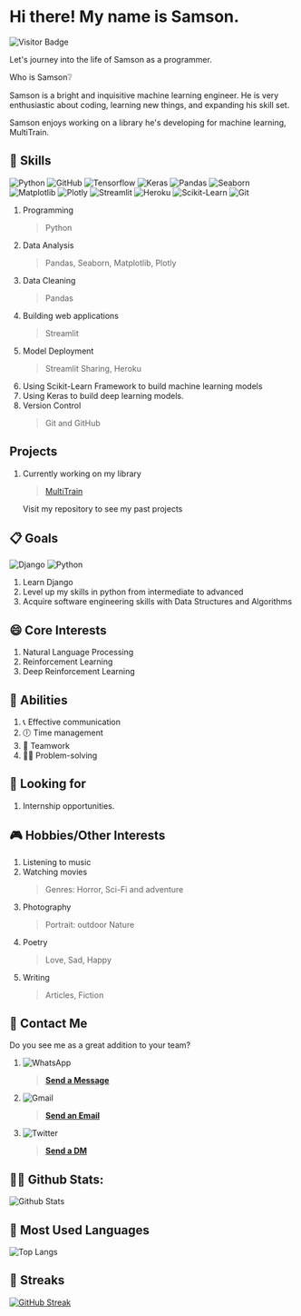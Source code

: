 # Hi there! My name is Samson.
![Visitor Badge](https://visitor-badge.laobi.icu/badge?page_id=LOVE-DOCTOR.LOVE-DOCTOR)

Let's journey into the life of Samson as a programmer.

Who is Samson❔

Samson is a bright and inquisitive machine learning engineer.
He is very enthusiastic about coding, learning new things, and expanding his skill set.

Samson enjoys working on a library he's developing for machine learning, MultiTrain.

## 🎉 Skills
![Python](https://img.shields.io/badge/-Python-black?style=plastic&logo=Python) 
![GitHub](https://img.shields.io/badge/-GitHub-black?style=plastic&logo=github)
![Tensorflow](https://img.shields.io/badge/-Tensorflow-white?style=plastic&logo=tensorflow)
![Keras](https://img.shields.io/badge/-Keras-white?style=plastic&logo=Keras&logoColor=red)
![Pandas](https://img.shields.io/badge/-Pandas-red?style=plastic&logo=pandas) 
![Seaborn](https://img.shields.io/badge/-Seaborn-lightgrey?style=plastic&logo=seaborn)
![Matplotlib](https://img.shields.io/badge/-Matplotlib-lightgrey?style=plastic&logo=matplotlib)
![Plotly](https://img.shields.io/badge/-Plotly-white?style=plastic&logo=plotly&logoColor=blue)
![Streamlit](https://img.shields.io/badge/-Streamlit-white?style=plastic&logo=Streamlit) 
![Heroku](https://img.shields.io/badge/-Heroku-purple?style=plastic&logo=heroku)
![Scikit-Learn](https://img.shields.io/badge/-Sklearn-lightgrey?style=plastic&logo=sklearn)
![Git](https://img.shields.io/badge/-Git-F05032?style=plastic&logo=git&logoColor=white)

1. Programming
   > Python
2. Data Analysis
   > Pandas, Seaborn, Matplotlib, Plotly
3. Data Cleaning
   > Pandas
4. Building web applications
   > Streamlit
5. Model Deployment
   > Streamlit Sharing, Heroku
6. Using Scikit-Learn Framework to build machine learning models
7. Using Keras to build deep learning models.
8. Version Control
   > Git and GitHub 

## Projects
1. Currently working on my library
   >[MultiTrain](https://github.com/LOVE-DOCTOR/train-with-models)

   Visit my repository to see my past projects

## 📋 Goals
   ![Django](https://img.shields.io/badge/-Django-F05032?style=plastic&logo=django)
   ![Python](https://img.shields.io/badge/-Python-black?style=plastic&logo=Python)
1. Learn Django 
2. Level up my skills in python from intermediate to advanced
3. Acquire software engineering skills with Data Structures and Algorithms


## 😄 Core Interests
1. Natural Language Processing
2. Reinforcement Learning
3. Deep Reinforcement Learning

## 💪 Abilities
1. 📞 Effective communication 
2. 🕕 Time management 
3. 👬 Teamwork 
4. 👮‍♂️ Problem-solving

## 🔎 Looking for
1. Internship opportunities.

## 🎮 Hobbies/Other Interests
1. Listening to music
2. Watching movies
   > Genres: Horror, Sci-Fi and adventure
3. Photography
   > Portrait: outdoor
   > Nature
4. Poetry
   > Love, Sad, Happy
5. Writing
   > Articles, Fiction

## 📳 Contact Me
Do you see me as a great addition to your team?
1. ![WhatsApp](https://img.shields.io/badge/-WhatsApp-lightgrey?style=social&logo=whatsapp) 
   > [**Send a Message**](https://wa.me/2349070766308)
2. ![Gmail](https://img.shields.io/badge/-Gmail-white?style=social&logo=gmail)
   > <a href="mailto:tunexo885@gmail.com">**Send an Email**</a>
3. ![Twitter](https://img.shields.io/badge/-Twitter-white?style=social&logo=twitter)
   > [**Send a DM**](https://twitter.com/samsonshittu51?t=4KRVUYE4kdjvDb-pbQN_rQ&s=09)
     

## 👨‍💻 Github Stats:
![Github Stats](https://github-readme-stats.vercel.app/api?username=LOVE-DOCTOR&count_private=true&show_icons=true&include_all_commits=true)

## 📖 Most Used Languages
![Top Langs](https://github-readme-stats.vercel.app/api/top-langs/?username=LOVE-DOCTOR&hide=TeX&layout=compact)

## 🌠 Streaks
[![GitHub Streak](https://github-readme-streak-stats.herokuapp.com/?user=LOVE-DOCTOR&theme=dark)](https://git.io/streak-stats)



